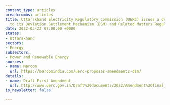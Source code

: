 ```yaml
---
content_type: articles
breadcrumbs: articles
title: Uttarakhand Electricity Regulatory Commission (UERC) issues a draft amendment
  to its Deviation Settlement Mechanism (DSM) and Related Matters Regulations, 2017
date: 2022-03-23 07:00:00 +0000
states:
- Uttarakhand
sectors:
- Energy
subsectors:
- Power and Renewable Energy
sources:
- name: Mercom
  url: https://mercomindia.com/uerc-proposes-amendments-dsm/
details:
- name: Draft First Amendment
  url: http://www.uerc.gov.in/Draft%20documents/2022/Amendment%20final_Grid%20Code%20and%20DSM/Draft%20First%20Amendment%20UERC%20DSM%20Regulation%202022.pdf
is_newsletter: false

---
```

